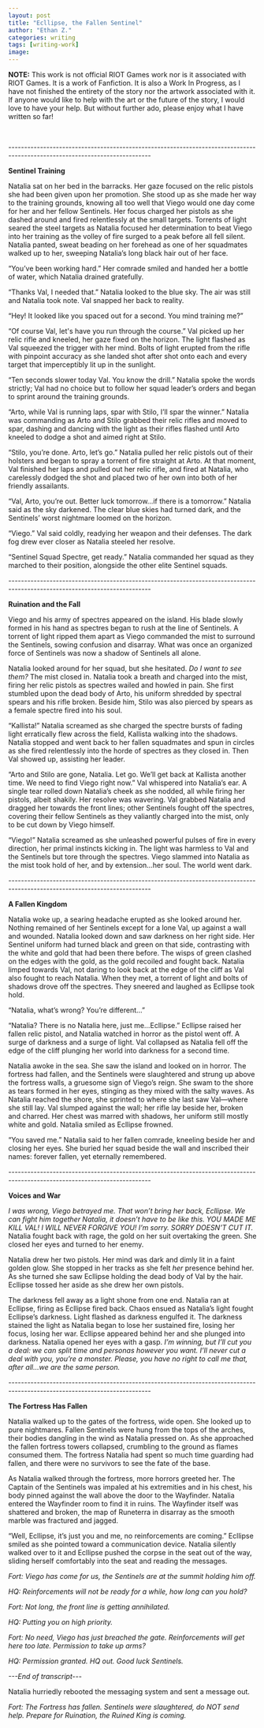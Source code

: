 ```yaml
---
layout: post
title: "Ecllipse, the Fallen Sentinel"
author: "Ethan Z."
categories: writing
tags: [writing-work]
image: 
---
```

<html>
  <head>
    <title>Ecllipse, the Fallen Sentinel</title>
  </head>
  <body>
  <p><b>NOTE:</b> This work is not official RIOT Games work nor is it associated with RIOT Games. It is a work of Fanfiction. It is also a Work In Progress, as I have not finished the entirety of the story nor the artwork associated with it. If anyone would like to help with the art or the future of the story, I would love to have your help. But without further ado, please enjoy what I have written so far!</p>
  <br>
  <p>---------------------------------------------------------------------------------------------------------------------------</p>
  <p><b>Sentinel Training</b></p>
  <p>Natalia sat on her bed in the barracks. Her gaze focused on the relic pistols she had been given upon her promotion. She stood up as she made her way to the training grounds, knowing all too well that Viego would one day come for her and her fellow Sentinels. Her focus charged her pistols as she dashed around and fired relentlessly at the small targets. Torrents of light seared the steel targets as Natalia focused her determination to beat Viego into her training as the volley of fire surged to a peak before all fell silent. Natalia panted, sweat beading on her forehead as one of her squadmates walked up to her, sweeping Natalia’s long black hair out of her face. </p>
  <p>“You’ve been working hard.” Her comrade smiled and handed her a bottle of water, which Natalia drained gratefully. </p>
  <p>“Thanks Val, I needed that.” Natalia looked to the blue sky. The air was still and Natalia took note. Val snapped her back to reality. 
  <p>“Hey! It looked like you spaced out for a second. You mind training me?” </p>
  <p>“Of course Val, let's have you run through the course.” Val picked up her relic rifle and kneeled, her gaze fixed on the horizon. The light flashed as Val squeezed the trigger with her mind. Bolts of light erupted from the rifle with pinpoint accuracy as she landed shot after shot onto each and every target that imperceptibly lit up in the sunlight. </p>
  <p>“Ten seconds slower today Val. You know the drill.” Natalia spoke the words strictly; Val had no choice but to follow her squad leader’s orders and began to sprint around the training grounds. </p>
  <p>“Arto, while Val is running laps, spar with Stilo, I’ll spar the winner.” Natalia was commanding as Arto and Stilo grabbed their relic rifles and moved to spar, dashing and dancing with the light as their rifles flashed until Arto kneeled to dodge a shot and aimed right at Stilo. </p>
  <p>“Stilo, you’re done. Arto, let’s go.” Natalia pulled her relic pistols out of their holsters and began to spray a torrent of fire straight at Arto. At that moment, Val finished her laps and pulled out her relic rifle, and fired at Natalia, who carelessly dodged the shot and placed two of her own into both of her friendly assailants. </p>
  <p>“Val, Arto, you’re out. Better luck tomorrow…if there is a tomorrow.” Natalia said as the sky darkened. The clear blue skies had turned dark, and the Sentinels’ worst nightmare loomed on the horizon.</p>
  <p>“Viego.” Val said coldly, readying her weapon and their defenses. The dark fog drew ever closer as Natalia steeled her resolve. </p>
  <p>“Sentinel Squad Spectre, get ready.” Natalia commanded her squad as they marched to their position, alongside the other elite Sentinel squads. </p>
  <p>---------------------------------------------------------------------------------------------------------------------------</p>
  <p><b>Ruination and the Fall</b></p>
  <p> Viego and his army of spectres appeared on the island. His blade slowly formed in his hand as spectres began to rush at the line of Sentinels. A torrent of light ripped them apart as Viego commanded the mist to surround the Sentinels, sowing confusion and disarray. What was once an organized force of Sentinels was now a shadow of Sentinels all alone. </p>
  <p>Natalia looked around for her squad, but she hesitated. <i>Do I want to see them?</i> The mist closed in. Natalia took a breath and charged into the mist, firing her relic pistols as spectres wailed and howled in pain. She first stumbled upon the dead body of Arto, his uniform shredded by spectral spears and his rifle broken. Beside him, Stilo was also pierced by spears as a female spectre fired into his soul. </p>
<p>“Kallista!” Natalia screamed as she charged the spectre bursts of fading light erratically flew across the field, Kallista walking into the shadows. Natalia stopped and went back to her fallen squadmates and spun in circles as she fired relentlessly into the horde of spectres as they closed in. Then Val showed up, assisting her leader. </p>
<p>“Arto and Stilo are gone, Natalia. Let go. We’ll get back at Kallista another time. We need to find Viego right now.” Val whispered into Natalia’s ear. A single tear rolled down Natalia’s cheek as she nodded, all while firing her pistols, albeit shakily. Her resolve was wavering. Val grabbed Natalia and dragged her towards the front lines; other Sentinels fought off the spectres, covering their fellow Sentinels as they valiantly charged into the mist, only to be cut down by Viego himself.</p>
<p>“Viego!” Natalia screamed as she unleashed powerful pulses of fire in every direction, her primal instincts kicking in. The light was harmless to Val and the Sentinels but tore through the spectres. Viego slammed into Natalia as the mist took hold of her, and by extension…her soul. The world went dark.</p>
<p>---------------------------------------------------------------------------------------------------------------------------</p>
  <p><b>A Fallen Kingdom</b></p>
<p>Natalia woke up, a searing headache erupted as she looked around her. Nothing remained of her Sentinels except for a lone Val, up against a wall and wounded. Natalia looked down and saw darkness on her right side. Her Sentinel uniform had turned black and green on that side, contrasting with the white and gold that had been there before. The wisps of green clashed on the edges with the gold, as the gold recoiled and fought back. Natalia limped towards Val, not daring to look back at the edge of the cliff as Val also fought to reach Natalia. When they met, a torrent of light and bolts of shadows drove off the spectres. They sneered and laughed as Ecllipse took hold.</p>
<p>“Natalia, what’s wrong? You’re different…”</p>
<p>“Natalia? There is no Natalia here, just me…Ecllipse.” Ecllipse raised her fallen relic pistol, and Natalia watched in horror as the pistol went off. A surge of darkness and a surge of light. Val collapsed as Natalia fell off the edge of the cliff plunging her world into darkness for a second time. </p>
<p>Natalia awoke in the sea. She saw the island and looked on in horror. The fortress had fallen, and the Sentinels were slaughtered and strung up above the fortress walls, a gruesome sign of Viego’s reign. She swam to the shore as tears formed in her eyes, stinging as they mixed with the salty waves. As Natalia reached the shore, she sprinted to where she last saw Val—where she still lay. Val slumped against the wall; her rifle lay beside her, broken and charred. Her chest was marred with shadows, her uniform still mostly white and gold. Natalia smiled as Ecllipse frowned.</p>
<p>“You saved me.” Natalia said to her fallen comrade, kneeling beside her and closing her eyes. She buried her squad beside the wall and inscribed their names: forever fallen, yet eternally remembered. </p>
<p>---------------------------------------------------------------------------------------------------------------------------</p>
 <p><b>Voices and War</b></p>
 <p> <i>I was wrong, Viego betrayed me. That won’t bring her back, Ecllipse. We can fight him together Natalia, it doesn’t have to be like this. YOU MADE ME KILL VAL! I WILL NEVER FORGIVE YOU! I’m sorry. SORRY DOESN’T CUT IT. </i>Natalia fought back with rage, the gold on her suit overtaking the green. She closed her eyes and turned to her enemy.</p>
 <p>	Natalia drew her two pistols. Her mind was dark and dimly lit in a faint golden glow. She stopped in her tracks as she felt<i> her </i>presence behind her. As she turned she saw Ecllipse holding the dead body of Val by the hair. Ecllipse tossed her aside as she drew her own pistols.</p>
 <p>	The darkness fell away as a light shone from one end. Natalia ran at Ecllipse, firing as Ecllipse fired back. Chaos ensued as Natalia’s light fought Ecllipse’s darkness. Light flashed as darkness engulfed it. The darkness stained the light as Natalia began to lose her sustained fire, losing her focus, losing her war. Ecllipse appeared behind her and she plunged into darkness. Natalia opened her eyes with a gasp.<i> I’m winning, but I’ll cut you a deal: we can split time and personas however you want. I’ll never cut a deal with you, you’re a monster. Please, you have no right to call me that, after all…we are the same person. </i></p>
<p>---------------------------------------------------------------------------------------------------------------------------</p>
 <p><b>The Fortress Has Fallen</b></p>
 <p>	Natalia walked up to the gates of the fortress, wide open. She looked up to pure nightmares. Fallen Sentinels were hung from the tops of the arches, their bodies dangling in the wind as Natalia pressed on. As she approached the fallen fortress towers collapsed, crumbling to the ground as flames consumed them. The fortress Natalia had spent so much time guarding had fallen, and there were no survivors to see the fate of the base.</p>
 <p>	As Natalia walked through the fortress, more horrors greeted her. The Captain of the Sentinels was impaled at his extremities and in his chest, his body pinned against the wall above the door to the Wayfinder. Natalia entered the Wayfinder room to find it in ruins. The Wayfinder itself was shattered and broken, the map of Runeterra in disarray as the smooth marble was fractured and jagged. </p>
 <p>“Well, Ecllipse, it’s just you and me, no reinforcements are coming.” Ecllipse smiled as she pointed toward a communication device. Natalia silently walked over to it and Ecllipse pushed the corpse in the seat out of the way, sliding herself comfortably into the seat and reading the messages.</p>
 <p><i>Fort: Viego has come for us, the Sentinels are at the summit holding him off. </p>
 <p>	HQ: Reinforcements will not be ready for a while, how long can you hold?</p>
 <p>	Fort: Not long, the front line is getting annihilated.</p>
 <p>	HQ: Putting you on high priority.</p>
 <p>Fort: No need, Viego has just breached the gate. Reinforcements will get here too late. Permission to take up arms?</p>
 <p>	HQ: Permission granted. HQ out. Good luck Sentinels. </p>
 <p>	---End of transcript---</p></i>
 <p>Natalia hurriedly rebooted the messaging system and sent a message out.	</p>
 <p><i>	Fort: The Fortress has fallen. Sentinels were slaughtered, do NOT send help. Prepare for Ruination, the Ruined King is coming. </i>